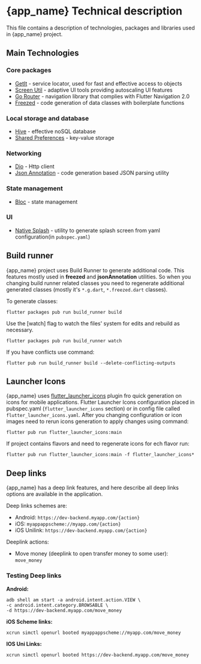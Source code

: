 # {app_name} Technical description

This file contains a description of technologies, packages and libraries used in {app_name} project. 

## Main Technologies

### Core packages
* [GetIt](https://pub.dev/packages/get_it) - service locator, used for fast and effective access to objects
* [Screen Util](https://pub.dev/packages/flutter_screenutil) - adaptive UI tools providing autoscaling UI features 
* [Go Router](https://pub.dev/packages/go_router) - navigation library that complies with Flutter Navigation 2.0 
* [Freezed](https://pub.dev/packages/freezed_annotation) - code generation of data classes with boilerplate functions

### Local storage and database 

* [Hive](https://pub.dev/packages/hive) - effective noSQL database
* [Shared Preferences](https://pub.dev/packages/shared_preferences) - key-value storage

### Networking 

* [Dio](https://pub.dev/packages/dio) - Http client
* [Json Annotation](https://pub.dev/packages/json_annotation) - code generation based JSON parsing utility

### State management 

* [Bloc](https://pub.dev/packages/flutter_bloc) - state management

### UI

* [Native Splash](https://pub.dev/packages/flutter_native_splash) - utility to generate splash screen from yaml configuration(in `pubspec.yaml`) 

## Build runner

{app_name} project uses Build Runner to generate additional code. This features mostly used in **freezed** and **jsonAnnotation** utilities. So when you changing build runner related classes you need to regenerate additional generated classes (mostly it's `*.g.dart`, `*.freezed.dart` classes). 

To generate classes:

`flutter packages pub run build_runner build`

Use the [watch] flag to watch the files' system for edits and rebuild as necessary.

`flutter packages pub run build_runner watch`

If you have conflicts use command:

`flutter pub run build_runner build --delete-conflicting-outputs`

## Launcher Icons

{app_name} uses [flutter_launcher_icons](https://pub.dev/packages/flutter_launcher_icons) plugin fro quick generation on icons for mobile applications. Flutter Launcher Icons configuration placed in pubspec.yaml (`flutter_launcher_icons` section) or in config file called `flutter_launcher_icons.yaml`. 
After you changing configuration or icon images need to rerun icons generation to apply changes using command:

`flutter pub run flutter_launcher_icons:main`

If project contains flavors and need to regenerate icons for ech flavor run:

`flutter pub run flutter_launcher_icons:main -f flutter_launcher_icons*`

## Deep links

{app_name} has a deep link features, and here describe all deep links options are available in the application.

Deep links schemes are:

* Android: `https://dev-backend.myapp.com/{action}`
* iOS: `myappappscheme://myapp.com/{action}`
* iOS Unilink: `https://dev-backend.myapp.com/{action}`

Deeplink actions:

* Move money (deeplink to open transfer money to some user): `move_money`

### Testing Deep links
**Android:**
```
adb shell am start -a android.intent.action.VIEW \
-c android.intent.category.BROWSABLE \
-d https://dev-backend.myapp.com/move_money
```

**iOS Scheme links:**

`xcrun simctl openurl booted myappappscheme://myapp.com/move_money`

**IOS Uni Links:**

`xcrun simctl openurl booted https://dev-backend.myapp.com/move_money`
